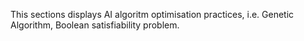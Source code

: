 This sections displays AI algoritm optimisation practices, i.e. Genetic Algorithm, Boolean satisfiability problem.